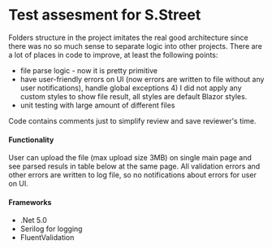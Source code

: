 # Test assesment for S.Street 

Folders structure in the project imitates the real good architecture since there was no so much sense to separate logic into other projects.
There are a lot of places in code to improve, at least the following points: 
* file parse logic - now it is pretty primitive
* have user-friendly errors on UI (now errors are written to file without any user notifications), handle global exceptions 4) I did not apply any custom styles to show file result, all styles are default Blazor styles.
* unit testing with large amount of different files

Code contains comments just to simplify review and save reviewer's time.

#### Functionality
User can upload the file (max upload size 3MB) on single main page and see parsed resuls in table below at the same page. All validation errors and other errors are written to log file, so no notifications about errors for user on UI. 


#### Frameworks

* .Net 5.0
* Serilog  for logging
* FluentValidation 


